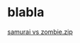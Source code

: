 # blabla
[samurai vs zombie.zip](https://github.com/user-attachments/files/19390333/samurai.vs.zombie.zip)
